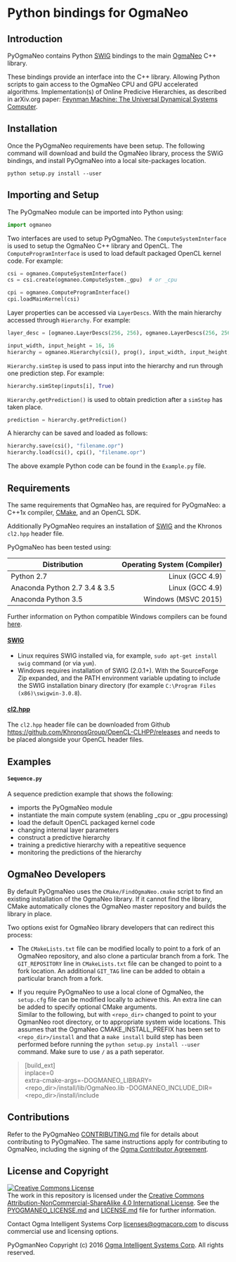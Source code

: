 <!---
  PyOgmaNeo
  Copyright(c) 2016 Ogma Intelligent Systems Corp. All rights reserved.

  This copy of PyOgmaNeo is licensed to you under the terms described
  in the PYOGMANEO_LICENSE.md file included in this distribution.
--->

# Python bindings for OgmaNeo

## Introduction

PyOgmaNeo contains Python [SWIG](http://www.swig.org/) bindings to the main [OgmaNeo](https://github.com/ogmacorp/OgmaNeo) C++ library.

These bindings provide an interface into the C++ library. Allowing Python scripts to gain access to the OgmaNeo CPU and GPU accelerated algorithms. Implementation(s) of Online Predicive Hierarchies, as described in arXiv.org paper: [Feynman Machine: The Universal Dynamical Systems Computer](http://arxiv.org/abs/1609.03971).

## Installation

Once the PyOgmaNeo requirements have been setup. The following command will download and build the OgmaNeo library, process the SWiG bindings, and install PyOgmaNeo into a local site-packages location.

```
python setup.py install --user
```

## Importing and Setup

The PyOgmaNeo module can be imported into Python using:

```python
import ogmaneo
```

Two interfaces are used to setup PyOgmaNeo. The `ComputeSystemInterface` is used to setup the OgmaNeo C++ library and OpenCL. The `ComputeProgramInterface` is used to load default packaged OpenCL kernel code. For example:
```python
csi = ogmaneo.ComputeSystemInterface()  
cs = csi.create(ogmaneo.ComputeSystem._gpu)  # or _cpu

cpi = ogmaneo.ComputeProgramInterface()  
cpi.loadMainKernel(csi)
```

Layer properties can be accessed via `LayerDescs`. With the main hierarchy accessed through `Hierarchy`. For example:
```python
layer_desc = [ogmaneo.LayerDescs(256, 256), ogmaneo.LayerDescs(256, 256)]  

input_width, input_height = 16, 16  
hierarchy = ogmaneo.Hierarchy(csi(), prog(), input_width, input_height, layer_desc, -0.01, 0.01, 1234)  
```

`Hierarchy.simStep` is used to pass input into the hierarchy and run through one prediction step. For example:
```python
hierarchy.simStep(inputs[i], True)  
```

`Hierarchy.getPrediction()` is used to obtain prediction after a `simStep` has taken place.
```python
prediction = hierarchy.getPrediction()  
```

A hierarchy can be saved and loaded as follows:
```python
hierarchy.save(csi(), "filename.opr")  
hierarchy.load(csi(), cpi(), "filename.opr")
```

The above example Python code can be found in the `Example.py` file.

## Requirements

The same requirements that OgmaNeo has, are required for PyOgmaNeo: a C++1x compiler, [CMake](https://cmake.org/), and an OpenCL SDK.

Additionally PyOgmaNeo requires an installation of [SWIG](http://www.swig.org/) and the Khronos `cl2.hpp` header file.

PyOgmaNeo has been tested using:

| Distribution | Operating System (Compiler) |
| --- | ---:|
| Python 2.7 | Linux (GCC 4.9) |
| Anaconda Python 2.7 3.4 & 3.5 | Linux (GCC 4.9) |
| Anaconda Python 3.5 | Windows (MSVC 2015) |

Further information on Python compatible Windows compilers can be found [here](https://wiki.python.org/moin/WindowsCompilers).

#### [SWIG](http://www.swig.org/)

- Linux requires SWIG installed via, for example, ```sudo apt-get install swig``` command (or via ```yum```).
- Windows requires installation of SWIG (2.0.1+). With the SourceForge Zip expanded, and the PATH environment variable updating to include the SWIG installation binary directory (for example `C:\Program Files (x86)\swigwin-3.0.8`).

#### [cl2.hpp](http://github.khronos.org/OpenCL-CLHPP/)

The `cl2.hpp` header file can be downloaded from Github https://github.com/KhronosGroup/OpenCL-CLHPP/releases and needs to be placed alongside your OpenCL header files.

## Examples

#### `Sequence.py`  
A sequence prediction example that shows the following:
- imports the PyOgmaNeo module
- instantiate the main compute system (enabling _cpu or _gpu processing)
- load the default OpenCL packaged kernel code
- changing internal layer parameters
- construct a predictive hierarchy
- training a predictive hierarchy with a repeatitive sequence
- monitoring the predictions of the hierarchy

## OgmaNeo Developers

By default PyOgmaNeo uses the `CMake/FindOgmaNeo.cmake` script to find an existing installation of the OgmaNeo library. If it cannot find the library, CMake automatically clones the OgmaNeo master repository and builds the library in place.

Two options exist for OgmaNeo library developers that can redirect this process:

- The `CMakeLists.txt` file can be modified locally to point to a fork of an OgmaNeo repository, and also clone a particular branch from a fork. The `GIT_REPOSITORY` line in `CMakeLists.txt` file can be changed to point to a fork location. An additional `GIT_TAG` line can be added to obtain a particular branch from a fork.

- If you require PyOgmaNeo to use a local clone of OgmaNeo, the `setup.cfg` file can be modified locally to achieve this. An extra line can be added to specify optional CMake arguments.  
Similar to the following, but with `<repo_dir>` changed to point to your OgmanNeo root directory, or to appropriate system wide locations. This assumes that the OgmaNeo CMAKE_INSTALL_PREFIX has been set to `<repo_dir>/install` and that a `make install` build step has been performed before running the `python setup.py install --user` command. Make sure to use `/` as a path seperator.  
> [build_ext]  
> inplace=0  
> extra-cmake-args=-DOGMANEO_LIBRARY=\<repo_dir\>/install/lib/OgmaNeo.lib -DOGMANEO_INCLUDE_DIR=\<repo_dir\>/install/include  

## Contributions

Refer to the PyOgmaNeo [CONTRIBUTING.md](https://github.com/ogmacorp/PyOgmaNeo/blob/master/CONTRIBUTING.md) file for details about contributing to PyOgmaNeo. The same instructions apply for contributing to OgmaNeo, including the signing of the [Ogma Contributor Agreement](https://ogma.ai/wp-content/uploads/2016/09/OgmaContributorAgreement.pdf).

## License and Copyright

<a rel="license" href="http://creativecommons.org/licenses/by-nc-sa/4.0/"><img alt="Creative Commons License" style="border-width:0" src="https://i.creativecommons.org/l/by-nc-sa/4.0/88x31.png" /></a><br />The work in this repository is licensed under the <a rel="license" href="http://creativecommons.org/licenses/by-nc-sa/4.0/">Creative Commons Attribution-NonCommercial-ShareAlike 4.0 International License</a>. See the [PYOGMANEO_LICENSE.md](https://github.com/ogmacorp/PyOgmaNeo/blob/master/PYOGMANEO_LICENSE.md) and [LICENSE.md](https://github.com/ogmacorp/PyOgmaNeo/blob/master/LICENSE.md) file for further information.

Contact Ogma Intelligent Systems Corp licenses@ogmacorp.com to discuss commercial use and licensing options.

PyOgmanNeo Copyright (c) 2016 [Ogma Intelligent Systems Corp](https://ogmacorp.com). All rights reserved.
